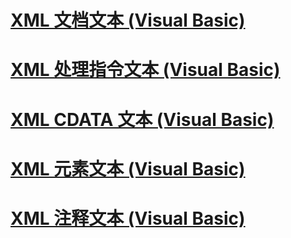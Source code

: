 # [XML 文档文本 (Visual Basic)](xml-document-literal.md)
# [XML 处理指令文本 (Visual Basic)](xml-processing-instruction-literal.md)
# [XML CDATA 文本 (Visual Basic)](xml-cdata-literal.md)
# [XML 元素文本 (Visual Basic)](xml-element-literal.md)
# [XML 注释文本 (Visual Basic)](xml-comment-literal.md)
